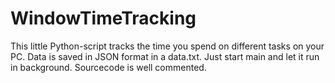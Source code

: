 # WindowTimeTracking

This little Python-script tracks the time you spend on different tasks on your PC.
Data is saved in JSON format in a data.txt.
Just start main and let it run in background.
Sourcecode is well commented.

